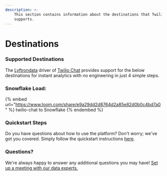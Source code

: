 ```yaml
---
description: >-
    This section contains information about the destinations that Twilio Chat
    supports.
---
```


# Destinations

### Supported Destinations

The [Lyftrondata](https://www.lyftrondata.com/) driver of [Twilio Chat](https://www.lyftrondata.com/integration/business-analytics/twillio/) provides support for the below destinations for instant analytics with no engineering in just 4 simple steps.

### Snowflake Load:

{% embed url="https://www.loom.com/share/e9a29dd2d8764d2a85e82d0b0c4bd7a0" %}
twilio-chat to Snowflake
{% endembed %}

### Quickstart Steps

Do you have questions about how to use the platform? Don't worry; we've got you covered. Simply follow the quickstart instructions [here](../../../quickstart-steps.md).

### Questions? <a href="#questions" id="questions"></a>

We're always happy to answer any additional questions you may have! [Set up a meeting with our data experts.](https://www.lyftrondata.com/book-a-meeting/)
